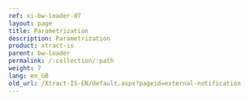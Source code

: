 ```yaml
---
ref: xi-bw-loader-07
layout: page
title: Parametrization
description: Parametrization
product: xtract-is
parent: bw-loader
permalink: /:collection/:path
weight: 7
lang: en_GB
old_url: /Xtract-IS-EN/default.aspx?pageid=external-notification
---
```

